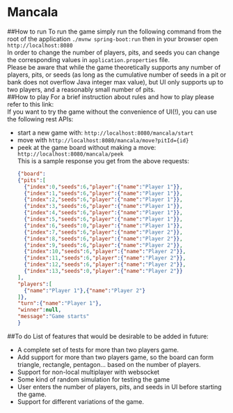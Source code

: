 # Mancala
##How to run
To run the game simply run the following command from the root of the application
`./mvnw spring-boot:run` then in your browser open `http://localhost:8080`  
In order to change the number of players, pits, and seeds you can change the corresponding values in `application.properties` file.  
Please be aware that while the game theoretically supports any number of players, pits, or seeds (as long as the cumulative number of seeds in a pit or bank does not overflow Java integer max value), but UI only supports up to two players, and a reasonably small number of pits.  
##How to play
For a brief instruction about rules and how to play please refer to this link:  
If you want to try the game without the convenience of UI(!), you can use the following rest APIs:  
* start a new game with: `http://localhost:8080/mancala/start`
* move with `http://localhost:8080/mancala/move?pitId={id}`
* peek at the game board without making a move: `http://localhost:8080/mancala/peek`  
This is a sample response you get from the above requests:
  ```json
  {"board":
  {"pits":[
    {"index":0,"seeds":6,"player":{"name":"Player 1"}},
    {"index":1,"seeds":6,"player":{"name":"Player 1"}},
    {"index":2,"seeds":6,"player":{"name":"Player 1"}},
    {"index":3,"seeds":6,"player":{"name":"Player 1"}},
    {"index":4,"seeds":6,"player":{"name":"Player 1"}},
    {"index":5,"seeds":6,"player":{"name":"Player 1"}},
    {"index":6,"seeds":0,"player":{"name":"Player 1"}},
    {"index":7,"seeds":6,"player":{"name":"Player 2"}},
    {"index":8,"seeds":6,"player":{"name":"Player 2"}},
    {"index":9,"seeds":6,"player":{"name":"Player 2"}},
    {"index":10,"seeds":6,"player":{"name":"Player 2"}},
    {"index":11,"seeds":6,"player":{"name":"Player 2"}},
    {"index":12,"seeds":6,"player":{"name":"Player 2"}},
    {"index":13,"seeds":0,"player":{"name":"Player 2"}}
  ],
  "players":[
    {"name":"Player 1"},{"name":"Player 2"}
  ]},
  "turn":{"name":"Player 1"},
  "winner":null,
  "message":"Game starts"
  }

##To do
List of features that would be desirable to be added in future:
* A complete set of tests for more than two players game.
* Add support for more than two players game, so the board can form triangle, rectangle, pentagon... based on the number of players.
* Support for non-local multiplayer with websocket
* Some kind of random simulation for testing the game
* User enters the number of players, pits, and seeds in UI before starting the game.
* Support for different variations of the game.
